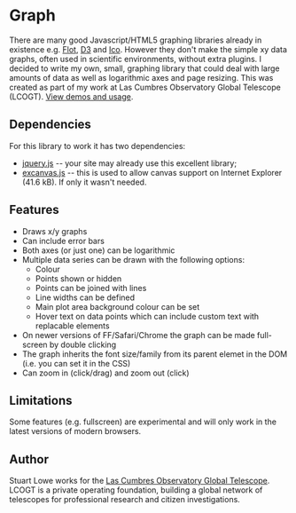 Graph
=====

There are many good Javascript/HTML5 graphing libraries already in existence e.g. [Flot](https://github.com/flot/flot), [D3](http://mbostock.github.com/d3/) and [Ico](https://github.com/alexyoung/ico). However they don't make the simple xy data graphs, often used in scientific environments, without extra plugins. I decided to write my own, small, graphing library that could deal with large amounts of data as well as logarithmic axes and page resizing. This was created as part of my work at Las Cumbres Observatory Global Telescope (LCOGT). [View demos and usage](http://slowe.github.com/graph/).


Dependencies
------------

For this library to work it has two dependencies:

* [jquery.js](http://jquery.com/) -- your site may already use this excellent library;
* [excanvas.js](http://code.google.com/p/explorercanvas/) -- this is used to allow canvas support on Internet Explorer (41.6 kB). If only it wasn't needed.


Features
--------
* Draws x/y graphs
* Can include error bars
* Both axes (or just one) can be logarithmic
* Multiple data series can be drawn with the following options:
  * Colour
  * Points shown or hidden
  * Points can be joined with lines
  * Line widths can be defined
  * Main plot area background colour can be set
  * Hover text on data points which can include custom text with replacable elements
* On newer versions of FF/Safari/Chrome the graph can be made full-screen by double clicking
* The graph inherits the font size/family from its parent elemet in the DOM (i.e. you can set it in the CSS)
* Can zoom in (click/drag) and zoom out (click)


Limitations
-----------
Some features (e.g. fullscreen) are experimental and will only work in the latest versions of modern browsers.


Author
------
Stuart Lowe works for the [Las Cumbres Observatory Global Telescope](http://lcogt.net/). LCOGT is a private operating foundation, building a global network of telescopes for professional research and citizen investigations.

